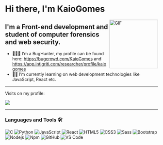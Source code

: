 # Hi there, I'm KaioGomes

<img align="right" alt="GIF" height="160px" src="https://media0.giphy.com/media/8oh42nM14t50Q/giphy.gif" />

## I'm a Front-end development and student of computer forensics and web security.

- 👨🏼‍💻 I’m a BugHunter, my profile can be found here: https://bugcrowd.com/KaioGomes and https://app.intigriti.com/researcher/profile/kaiogomes
- 🤙🏼 I’m currently learning on web development technologies like JavaScript, React etc.

---

<p>Visits on my profile:</p>
<img src="https://profile-counter.glitch.me/kg1102/count.svg">

---

### Languages and Tools 🛠 

![C](http://img.shields.io/badge/-C-A8B9CC?style=flat-square&logo=c&logoColor=ffffff)
![Python](http://img.shields.io/badge/-Python-3776AB?style=flat-square&logo=python&logoColor=ffffff)
![JavaScript](https://img.shields.io/badge/-JavaScript-%23F7DF1C?style=flat-square&logo=javascript&logoColor=000000&labelColor=%23F7DF1C&color=%23FFCE5A)
![React](https://img.shields.io/badge/-React-61DAFB?style=flat-square&logo=react&logoColor=ffffff)
![HTML5](https://img.shields.io/badge/-HTML5-%23E44D27?style=flat-square&logo=html5&logoColor=ffffff)
![CSS3](https://img.shields.io/badge/-CSS3-%231572B6?style=flat-square&logo=css3)
![Sass](https://img.shields.io/badge/-Sass-%23CC6699?style=flat-square&logo=sass&logoColor=ffffff)
![Bootstrap](https://img.shields.io/badge/-Bootstrap-563D7C?style=flat-square&logo=Bootstrap)
![Nodejs](https://img.shields.io/badge/-Nodejs-339933?style=flat-square&logo=Node.js&logoColor=ffffff)
![Npm](https://img.shields.io/badge/-npm-CB3837?style=flat-square&logo=npm)
![GitHub](https://img.shields.io/badge/-GitHub-181717?style=flat-square&logo=github)
![VS Code](http://img.shields.io/badge/-VS%20Code-007ACC?style=flat-square&logo=visual-studio-code&logoColor=ffffff)

<br/>
